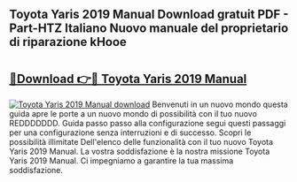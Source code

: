 ## Toyota Yaris 2019 Manual Download gratuit PDF - Part-HTZ Italiano Nuovo manuale del proprietario di riparazione kHooe

# <h2><a href="http://dffoong.blite.top/?on=Toyota+Yaris+2019+Manual">🔗Download 👉🔴 Toyota Yaris 2019 Manual</a></h2>

[![Toyota Yaris 2019 Manual download](https://i.imgur.com/lujVjoI.png)](http://dffoong.blite.top/?on=Toyota+Yaris+2019+Manual)
Benvenuti in un nuovo mondo questa guida apre le porte a un nuovo mondo di possibilità con il tuo nuovo REDDDDDDD. Guida passo passo alla configurazione segui questi passaggi per una configurazione senza interruzioni e di successo. Scopri le possibilità illimitate Dell'elenco delle funzionalità con il tuo nuovo Toyota Yaris 2019 Manual. La vostra soddisfazione è la nostra missione Toyota Yaris 2019 Manual. Ci impegniamo a garantire la tua massima soddisfazione.

